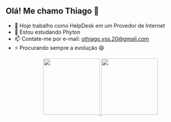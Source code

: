 ## Olá! Me chamo Thiago 👋

- 🔭 Hoje trabalho como HelpDesk em um Provedor de Internet
- 🌱 Estou estudando Phyton
- 📫 Contate-me por e-mail: othiago.vss.20@gmail.com
- ⚡ Procurando sempre a evolução 😄

<div align="center">
  <a href="https://github.com/Thiagox47">
  <img height="150em" src="https://github-readme-stats.vercel.app/api?username=Thiagox47&show_icons=true&theme=dark&include_all_commits=true&count_private=true"/>
  <img height="150em" src="https://github-readme-stats.vercel.app/api/top-langs/?username=Thiagox47&layout=compact&langs_count=7&theme=dark"/>
</div>
